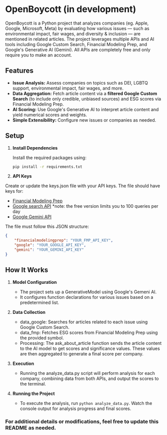 # OpenBoycott (in development)

OpenBoycott is a Python project that analyzes companies (eg. Apple, Google, Microsoft, Meta) by evaluating how various issues — such as environmental impact, fair wages, and diversity & inclusion — are mentioned in related articles. The project leverages multiple APIs and AI tools including Google Custom Search, Financial Modeling Prep, and Google's Generative AI (Gemini). All APIs are completely free and only require you to make an account.

## Features

- **Issue Analysis:** Assess companies on topics such as DEI, LGBTQ support, environmental impact, fair wages, and more.
- **Data Aggregation:** Fetch article content via a **filtered Google Custom Search** (to include only credible, unbiased sources) and ESG scores via Financial Modeling Prep.
- **AI Scoring:** Use Google's Generative AI to interpret article content and yield numerical scores and weights.
- **Simple Extensibility:** Configure new issues or companies as needed.

## Setup

1. **Install Dependencies**

   Install the required packages using:
   
   ```sh
   pip install -r requirements.txt
   ```
2. **API Keys**

Create or update the keys.json file with your API keys. The file should have keys for:

- [Financial Modeling Prep](https://site.financialmodelingprep.com/developer/docs/company-esg-risk-ratings-api)
- [Google search API](https://developers.google.com/custom-search/v1/overview) *note: the free version limits you to 100 queries per day
- [Google Gemini API](https://aistudio.google.com/prompts)

The file must follow this JSON structure:
```json
{
    "financialmodelingprep": "YOUR_FMP_API_KEY",
    "google": "YOUR_GOOGLE_API_KEY",
    "gemini": "YOUR_GEMINI_API_KEY"
}
```
## How It Works
1. **Model Configuration**
    - The project sets up a GenerativeModel using Google's Gemeni AI. 
    - It configures function declarations for various issues based on a predetermined list.

2. **Data Collection**
    - data_google: Searches for articles related to each issue using Google Custom Search.
    - data_fmp: Fetches ESG scores from Financial Modeling Prep using the provided symbol.
    - Processing:
    The ask_about_article function sends the article content to the AI model to get scores and significance values. These values are then aggregated to generate a final score per company.

3. **Execution**
    - Running the analyze_data.py script will perform analysis for each company, combining data from both APIs, and output the scores to the terminal.

4. **Running the Project**
    - To execute the analysis, run `python analyze_data.py`.
    Watch the console output for analysis progress and final scores.

### For additional details or modifications, feel free to update this README as needed.
